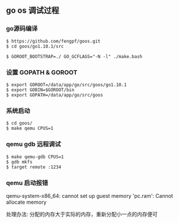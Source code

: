 ## go os 调试过程

### go源码编译
```
$ https://github.com/fengpf/goos.git
$ cd goos/go1.10.1/src

$ GOROOT_BOOTSTRAP=./ GO_GCFLAGS="-N -l" ./make.bash
```


### 设置 GOPATH & GOROOT

```
$ export GOROOT=/data/app/go/src/goos/go1.10.1
$ export GOBIN=$GOROOT/bin
$ export GOPATH=/data/app/go/src/goos
```


### 系统启动
```
$ cd goos/
$ make qemu CPUS=1

```
### qemu gdb 远程调试

```
$ make qemu-gdb CPUS=1
$ gdb mkfs
$ target remote :1234
```


### qemu 启动报错
qemu-system-x86_64: cannot set up guest memory 'pc.ram': Cannot allocate memory

处理办法: 分配的内存大于实际的内存，重新分配小一点的内存便可

